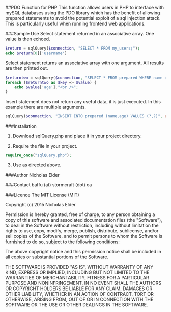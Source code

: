 ##PDO Function for PHP
This function allows users in PHP to interface with mySQL databases using the PDO library which has the benefit of allowing prepared statements to avoid the potential exploit of a sql injection attack. This is particularly useful when running frontend web applications. 

###Sample Use
Select statement returned in an associative array. One value is then echoed. 
```php
$return = sqlQuery($connection, "SELECT * FROM my_users;");
echo $return[0]['username']
```
Select statement returns an associative array with one argument. All results are then printed out.
```php
$returntwo = sqlQuery($connection, "SELECT * FROM prepared WHERE name = ?;", array("nick"));
foreach ($returntwo as $key => $value) {
	echo $value['age']."<br />";
}
```
Insert statement does not return any useful data, it is just executed. In this example there are multiple arguments.
```php
sqlQuery($connection, "INSERT INTO prepared (name,age) VALUES (?,?)", array("Jane", 18));
```

###Installation
1) Download sqlQuery.php and place it in your project directory.

2) Require the file in your project.
```php
require_once("sqlQuery.php");
```
3) Use as directed above.

###Author
Nicholas Elder 

###Contact
baffu (at) stormcraft (dot) ca

###Licence
The MIT License (MIT)

Copyright (c) 2015 Nicholas Elder

Permission is hereby granted, free of charge, to any person obtaining a copy
of this software and associated documentation files (the "Software"), to deal
in the Software without restriction, including without limitation the rights
to use, copy, modify, merge, publish, distribute, sublicense, and/or sell
copies of the Software, and to permit persons to whom the Software is
furnished to do so, subject to the following conditions:

The above copyright notice and this permission notice shall be included in all
copies or substantial portions of the Software.

THE SOFTWARE IS PROVIDED "AS IS", WITHOUT WARRANTY OF ANY KIND, EXPRESS OR
IMPLIED, INCLUDING BUT NOT LIMITED TO THE WARRANTIES OF MERCHANTABILITY,
FITNESS FOR A PARTICULAR PURPOSE AND NONINFRINGEMENT. IN NO EVENT SHALL THE
AUTHORS OR COPYRIGHT HOLDERS BE LIABLE FOR ANY CLAIM, DAMAGES OR OTHER
LIABILITY, WHETHER IN AN ACTION OF CONTRACT, TORT OR OTHERWISE, ARISING FROM,
OUT OF OR IN CONNECTION WITH THE SOFTWARE OR THE USE OR OTHER DEALINGS IN THE
SOFTWARE.